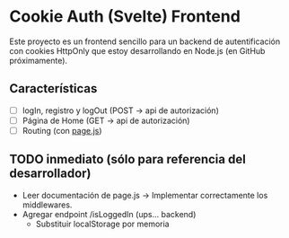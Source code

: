 # Cookie Auth (Svelte) Frontend

Este proyecto es un frontend sencillo para un backend de autentificación con cookies HttpOnly que estoy desarrollando en Node.js (en GitHub próximamente).

## Características
- [ ] logIn, registro y logOut (POST -> api de autorización)
- [ ] Página de Home (GET -> api de autorización)
- [ ] Routing (con [page.js](https://github.com/visionmedia/page.js))

## TODO inmediato (sólo para referencia del desarrollador)
- Leer documentación de page.js -> Implementar correctamente los middlewares.
- Agregar endpoint /isLoggedIn (ups... backend)
  - Substituir localStorage por memoria